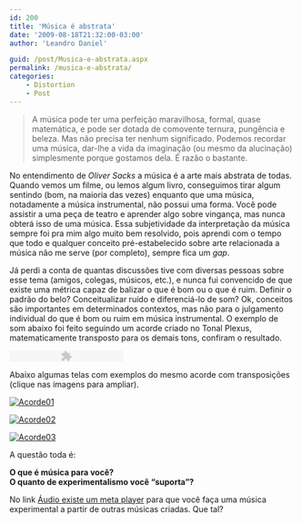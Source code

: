 ```yaml
---
id: 200
title: 'Música é abstrata'
date: '2009-08-18T21:32:00-03:00'
author: 'Leandro Daniel'

guid: /post/Musica-e-abstrata.aspx
permalink: /musica-e-abstrata/
categories:
    - Distortion
    - Post
---
```


> A música pode ter uma perfeição maravilhosa, formal, quase matemática, e pode ser dotada de comovente ternura, pungência e beleza. Mas não precisa ter nenhum significado. Podemos recordar uma música, dar-lhe a vida da imaginação (ou mesmo da alucinação) simplesmente porque gostamos dela. É razão o bastante.

No entendimento de *Oliver Sacks* a música é a arte mais abstrata de todas. Quando vemos um filme, ou lemos algum livro, conseguimos tirar algum sentindo (bom, na maioria das vezes) enquanto que uma música, notadamente a música instrumental, não possui uma forma. Você pode assistir a uma peça de teatro e aprender algo sobre vingança, mas nunca obterá isso de uma música. Essa subjetividade da interpretação da música sempre foi pra mim algo muito bem resolvido, pois aprendi com o tempo que todo e qualquer conceito pré-estabelecido sobre arte relacionada a música não me serve (por completo), sempre fica um *gap*.

Já perdi a conta de quantas discussões tive com diversas pessoas sobre esse tema (amigos, colegas, músicos, etc.), e nunca fui convencido de que existe uma métrica capaz de balizar o que é bom ou o que é ruim. Definir o padrão do belo? Conceitualizar ruído e diferenciá-lo de som? Ok, conceitos são importantes em determinados contextos, mas não para o julgamento individual do que é bom ou ruim em música instrumental. O exemplo de som abaixo foi feito seguindo um acorde criado no Tonal Plexus, matematicamente transposto para os demais tons, confiram o resultado.

<object data="http://www.leandrodaniel.com/mp3player/player_mp3.swf" height="20" type="application/x-shockwave-flash" width="200"><param name="movie" value="http://www.leandrodaniel.com/mp3player/player_mp3.swf"></param><param name="FlashVars" value="mp3=http://www.leandrodaniel.com/audio/TonalPlexus_Exp03.mp3&bgcolor1=ffffff&bgcolor2=cccccc&buttoncolor=999999&buttonovercolor=0&slidercolor1=cccccc&slidercolor2=999999&sliderovercolor=666666&textcolor=0"></param></object>

Abaixo algumas telas com exemplos do mesmo acorde com transposições (clique nas imagens para ampliar).

[![Acorde01](http://leandrodaniel.com/pics/Acorde01_thumb.gif "Acorde01")](http://leandrodaniel.com/pics/Acorde01.gif)

[![Acorde02](http://leandrodaniel.com/pics/Acorde02_thumb.gif "Acorde02")](http://leandrodaniel.com/pics/Acorde02.gif)

[![Acorde03](http://leandrodaniel.com/pics/Acorde03_thumb.gif "Acorde03")](http://leandrodaniel.com/pics/Acorde03.gif)

A questão toda é:

**O que é música para você?**   
**O quanto de experimentalismo você “suporta”?**

No link [Áudio existe um meta player](http://www.leandrodaniel.com/page/audio) para que você faça uma música experimental a partir de outras músicas criadas. Que tal?
